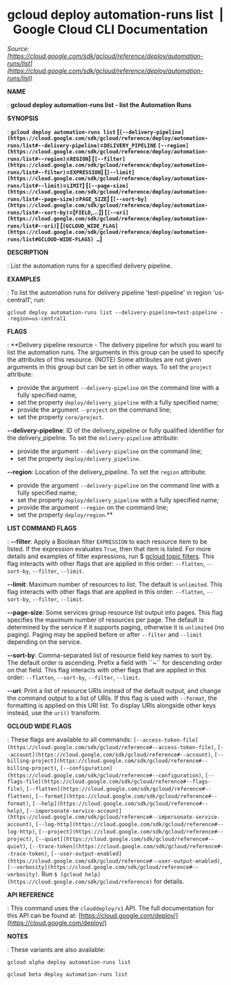# gcloud deploy automation-runs list  |  Google Cloud CLI Documentation

*Source: [https://cloud.google.com/sdk/gcloud/reference/deploy/automation-runs/list](https://cloud.google.com/sdk/gcloud/reference/deploy/automation-runs/list)*

**NAME**

: **gcloud deploy automation-runs list - list the Automation Runs**

**SYNOPSIS**

: **`gcloud deploy automation-runs list` [`[--delivery-pipeline](https://cloud.google.com/sdk/gcloud/reference/deploy/automation-runs/list#--delivery-pipeline)`=`DELIVERY_PIPELINE` `[--region](https://cloud.google.com/sdk/gcloud/reference/deploy/automation-runs/list#--region)`=`REGION`] [`[--filter](https://cloud.google.com/sdk/gcloud/reference/deploy/automation-runs/list#--filter)`=`EXPRESSION`] [`[--limit](https://cloud.google.com/sdk/gcloud/reference/deploy/automation-runs/list#--limit)`=`LIMIT`] [`[--page-size](https://cloud.google.com/sdk/gcloud/reference/deploy/automation-runs/list#--page-size)`=`PAGE_SIZE`] [`[--sort-by](https://cloud.google.com/sdk/gcloud/reference/deploy/automation-runs/list#--sort-by)`=[`FIELD`,…]] [`[--uri](https://cloud.google.com/sdk/gcloud/reference/deploy/automation-runs/list#--uri)`] [`[GCLOUD_WIDE_FLAG](https://cloud.google.com/sdk/gcloud/reference/deploy/automation-runs/list#GCLOUD-WIDE-FLAGS) …`]**

**DESCRIPTION**

: List the automation runs for a specified delivery pipeline.

**EXAMPLES**

: To list the automation runs for delivery pipeline 'test-pipeline' in region
'us-central1', run:

```
gcloud deploy automation-runs list --delivery-pipeline=test-pipeline --region=us-central1
```

**FLAGS**

: **Delivery pipeline resource - The delivery pipeline for which you want to list
the automation runs. The arguments in this group can be used to specify the
attributes of this resource. (NOTE) Some attributes are not given arguments in
this group but can be set in other ways.
To set the `project` attribute:

- provide the argument `--delivery-pipeline` on the command line with a
fully specified name;
- set the property `deploy/delivery_pipeline` with a fully specified
name;
- provide the argument `--project` on the command line;
- set the property `core/project`.

**--delivery-pipeline**:
ID of the delivery_pipeline or fully qualified identifier for the
delivery_pipeline.
To set the `delivery-pipeline` attribute:

- provide the argument `--delivery-pipeline` on the command line;
- set the property `deploy/delivery_pipeline`.

**--region**:
Location of the delivery_pipeline.
To set the `region` attribute:

- provide the argument `--delivery-pipeline` on the command line with a
fully specified name;
- set the property `deploy/delivery_pipeline` with a fully specified
name;
- provide the argument `--region` on the command line;
- set the property `deploy/region`.**

**LIST COMMAND FLAGS**

: **--filter**:
Apply a Boolean filter `EXPRESSION` to each resource item
to be listed. If the expression evaluates `True`, then that item is
listed. For more details and examples of filter expressions, run $ [gcloud topic filters](https://cloud.google.com/sdk/gcloud/reference/topic/filters). This flag
interacts with other flags that are applied in this order:
`--flatten`, `--sort-by`, `--filter`,
`--limit`.

**--limit**:
Maximum number of resources to list. The default is `unlimited`. This
flag interacts with other flags that are applied in this order:
`--flatten`, `--sort-by`, `--filter`,
`--limit`.

**--page-size**:
Some services group resource list output into pages. This flag specifies the
maximum number of resources per page. The default is determined by the service
if it supports paging, otherwise it is `unlimited` (no paging).
Paging may be applied before or after `--filter` and
`--limit` depending on the service.

**--sort-by**:
Comma-separated list of resource field key names to sort by. The default order
is ascending. Prefix a field with ``~´´ for descending order on that
field. This flag interacts with other flags that are applied in this order:
`--flatten`, `--sort-by`, `--filter`,
`--limit`.

**--uri**:
Print a list of resource URIs instead of the default output, and change the
command output to a list of URIs. If this flag is used with
`--format`, the formatting is applied on this URI list. To display
URIs alongside other keys instead, use the `uri()` transform.

**GCLOUD WIDE FLAGS**

: These flags are available to all commands: `[--access-token-file](https://cloud.google.com/sdk/gcloud/reference#--access-token-file)`,
`[--account](https://cloud.google.com/sdk/gcloud/reference#--account)`, `[--billing-project](https://cloud.google.com/sdk/gcloud/reference#--billing-project)`,
`[--configuration](https://cloud.google.com/sdk/gcloud/reference#--configuration)`,
`[--flags-file](https://cloud.google.com/sdk/gcloud/reference#--flags-file)`,
`[--flatten](https://cloud.google.com/sdk/gcloud/reference#--flatten)`, `[--format](https://cloud.google.com/sdk/gcloud/reference#--format)`, `[--help](https://cloud.google.com/sdk/gcloud/reference#--help)`, `[--impersonate-service-account](https://cloud.google.com/sdk/gcloud/reference#--impersonate-service-account)`,
`[--log-http](https://cloud.google.com/sdk/gcloud/reference#--log-http)`,
`[--project](https://cloud.google.com/sdk/gcloud/reference#--project)`, `[--quiet](https://cloud.google.com/sdk/gcloud/reference#--quiet)`, `[--trace-token](https://cloud.google.com/sdk/gcloud/reference#--trace-token)`, `[--user-output-enabled](https://cloud.google.com/sdk/gcloud/reference#--user-output-enabled)`,
`[--verbosity](https://cloud.google.com/sdk/gcloud/reference#--verbosity)`.
Run `$ [gcloud help](https://cloud.google.com/sdk/gcloud/reference)` for details.

**API REFERENCE**

: This command uses the `clouddeploy/v1` API. The full documentation
for this API can be found at: [https://cloud.google.com/deploy/](https://cloud.google.com/deploy/)

**NOTES**

: These variants are also available:

```
gcloud alpha deploy automation-runs list
```

```
gcloud beta deploy automation-runs list
```